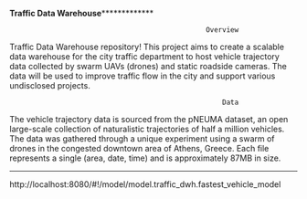 ********************************************Traffic Data Warehouse*********************************************************

                                                    Overview

Traffic Data Warehouse repository! This project aims to create a scalable data warehouse for the city traffic department to host vehicle trajectory data collected by swarm UAVs (drones) and static roadside cameras. The data will be used to improve traffic flow in the city and support various undisclosed projects.

                                                        Data
The vehicle trajectory data is sourced from the pNEUMA dataset, an open large-scale collection of naturalistic trajectories of half a million vehicles. The data was gathered through a unique experiment using a swarm of drones in the congested downtown area of Athens, Greece. Each file represents a single (area, date, time) and is approximately 87MB in size.

***************************************************************************************************************************

http://localhost:8080/#!/model/model.traffic_dwh.fastest_vehicle_model
